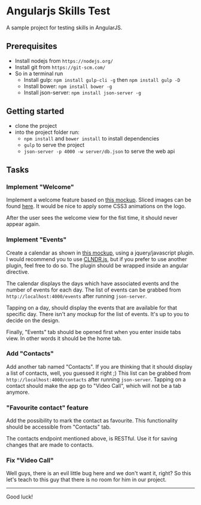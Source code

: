 # Angularjs Skills Test
A sample project for testing skills in AngularJS.

## Prerequisites
- Install nodejs from `https://nodejs.org/`
- Install git from `https://git-scm.com/`
- So in a terminal run
    - Install gulp: `npm install gulp-cli -g` then `npm install gulp -D`
    - Install bower: `npm install bower -g`
    - Install json-server: `npm install json-server -g`

## Getting started
- clone the project
- into the project folder run:
    - `npm install` and `bower install` to install dependencies
    - `gulp` to serve the project
    - `json-server -p 4000 -w server/db.json` to serve the web api

## Tasks

### Implement "Welcome"
Implement a welcome feature based on [this mockup](mockups/welcome.png).
Sliced images can be found [here](mockups/slices).
It would be nice to apply some CSS3 animations on the logo.

After the user sees the welcome view for the fist time, it should never appear again.

### Implement "Events"
Create a calendar as shown in [this mockup](mockups/events.png), using a jquery/javascript plugin.
I would recommend you to use [CLNDR.js](https://github.com/kylestetz/CLNDR), but if you prefer to use another plugin, feel free to do so.
The plugin should be wrapped inside an angular directive.

The calendar displays the days which have associated events and the number of events for each day.
The list of events can be grabbed from `http://localhost:4000/events` after running `json-server`.

Tapping on a day, should display the events that are available for that specific day.
There isn't any mockup for the list of events. It's up to you to decide on the design.

Finally, "Events" tab should be opened first when you enter inside tabs view.
In other words it should be the home tab.

### Add "Contacts"
Add another tab named "Contacts".
If you are thinking that it should display a list of contacts, well, you guessed it right ;)
This list can be grabbed from `http://localhost:4000/contacts` after running `json-server`.
Tapping on a contact should make the app go to "Video Call", which will not be a tab anymore.

### "Favourite contact" feature 
Add the possibility to mark the contact as favourite.
This functionality should be accessible from "Contacts" tab.

The contacts endpoint mentioned above, is RESTful. Use it for saving changes that are made to contacts.

### Fix "Video Call"
Well guys, there is an evil little bug here and we don't want it, right?
So this let's teach to this guy that there is no room for him in our project.

---
Good luck!
